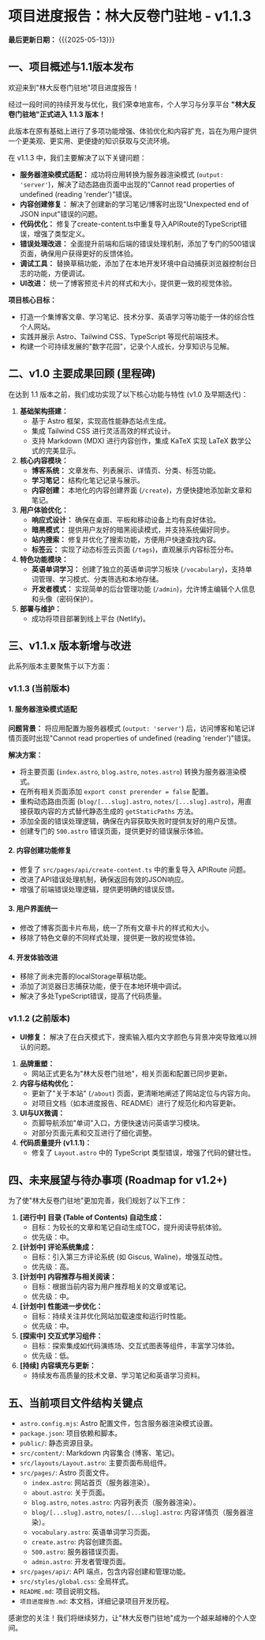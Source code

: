 # 项目进度报告：林大反卷门驻地 - v1.1.3

**最后更新日期：** {{{2025-05-13}}}

## 一、项目概述与1.1版本发布

欢迎来到"林大反卷门驻地"项目进度报告！

经过一段时间的持续开发与优化，我们荣幸地宣布，个人学习与分享平台 **"林大反卷门驻地"正式进入 1.1.3 版本！**

此版本在原有基础上进行了多项功能增强、体验优化和内容扩充，旨在为用户提供一个更美观、更实用、更便捷的知识获取与交流环境。

在 v1.1.3 中，我们主要解决了以下关键问题：

*   **服务器渲染模式适配：** 成功将应用转换为服务器渲染模式 (`output: 'server'`)，解决了动态路由页面中出现的"Cannot read properties of undefined (reading 'render')"错误。
*   **内容创建修复：** 解决了创建新的学习笔记/博客时出现"Unexpected end of JSON input"错误的问题。
*   **代码优化：** 修复了create-content.ts中重复导入APIRoute的TypeScript错误，增强了类型定义。
*   **错误处理改进：** 全面提升前端和后端的错误处理机制，添加了专门的500错误页面，确保用户获得更好的反馈体验。
*   **调试工具：** 替换草稿功能，添加了在本地开发环境中自动捕获浏览器控制台日志的功能，方便调试。
*   **UI改进：** 统一了博客预览卡片的样式和大小，提供更一致的视觉体验。

**项目核心目标：**
*   打造一个集博客文章、学习笔记、技术分享、英语学习等功能于一体的综合性个人网站。
*   实践并展示 Astro、Tailwind CSS、TypeScript 等现代前端技术。
*   构建一个可持续发展的"数字花园"，记录个人成长，分享知识与见解。

## 二、v1.0 主要成果回顾 (里程碑)

在达到 1.1 版本之前，我们成功实现了以下核心功能与特性 (v1.0 及早期迭代)：

1.  **基础架构搭建：**
    *   基于 Astro 框架，实现高性能静态站点生成。
    *   集成 Tailwind CSS 进行灵活高效的样式设计。
    *   支持 Markdown (MDX) 进行内容创作，集成 KaTeX 实现 LaTeX 数学公式的完美显示。
2.  **核心内容模块：**
    *   **博客系统：** 文章发布、列表展示、详情页、分类、标签功能。
    *   **学习笔记：** 结构化笔记记录与展示。
    *   **内容创建：** 本地化的内容创建界面 (`/create`)，方便快捷地添加新文章和笔记。
3.  **用户体验优化：**
    *   **响应式设计：** 确保在桌面、平板和移动设备上均有良好体验。
    *   **暗黑模式：** 提供用户友好的暗黑阅读模式，并支持系统偏好同步。
    *   **站内搜索：** 修复并优化了搜索功能，方便用户快速查找内容。
    *   **标签云：** 实现了动态标签云页面 (`/tags`)，直观展示内容标签分布。
4.  **特色功能模块：**
    *   **英语单词学习：** 创建了独立的英语单词学习板块 (`/vocabulary`)，支持单词管理、学习模式、分类筛选和本地存储。
    *   **开发者模式：** 实现简单的后台管理功能 (`/admin`)，允许博主编辑个人信息和头像（密码保护）。
5.  **部署与维护：**
    *   成功将项目部署到线上平台 (Netlify)。

## 三、v1.1.x 版本新增与改进

此系列版本主要聚焦于以下方面：

### v1.1.3 (当前版本)

#### 1. 服务器渲染模式适配
**问题背景：** 将应用配置为服务器模式 (`output: 'server'`) 后，访问博客和笔记详情页面时出现"Cannot read properties of undefined (reading 'render')"错误。

**解决方案：**
*   将主要页面 (`index.astro`, `blog.astro`, `notes.astro`) 转换为服务器渲染模式。
*   在所有相关页面添加 `export const prerender = false` 配置。
*   重构动态路由页面 (`blog/[...slug].astro`, `notes/[...slug].astro`)，用直接获取内容的方式替代静态生成的 `getStaticPaths` 方法。
*   添加全面的错误处理逻辑，确保在内容获取失败时提供友好的用户反馈。
*   创建专门的 `500.astro` 错误页面，提供更好的错误展示体验。

#### 2. 内容创建功能修复
*   修复了 `src/pages/api/create-content.ts` 中的重复导入 APIRoute 问题。
*   改进了API错误处理机制，确保返回有效的JSON响应。
*   增强了前端错误处理逻辑，提供更明确的错误反馈。

#### 3. 用户界面统一
*   修改了博客页面卡片布局，统一了所有文章卡片的样式和大小。
*   移除了特色文章的不同样式处理，提供更一致的视觉体验。

#### 4. 开发体验改进
*   移除了尚未完善的localStorage草稿功能。
*   添加了浏览器日志捕获功能，便于在本地环境中调试。
*   解决了多处TypeScript错误，提高了代码质量。

### v1.1.2 (之前版本)
*   **UI修复：** 解决了在白天模式下，搜索输入框内文字颜色与背景冲突导致难以辨认的问题。

1.  **品牌重塑：**
    *   网站正式更名为"林大反卷门驻地"，相关页面和配置已同步更新。
2.  **内容与结构优化：**
    *   更新了"关于本站" (`/about`) 页面，更清晰地阐述了网站定位与内容方向。
    *   对项目文档（如本进度报告、README）进行了规范化和内容更新。
3.  **UI与UX微调：**
    *   页脚导航添加"单词"入口，方便快速访问英语学习模块。
    *   对部分页面元素和交互进行了细化调整。
4.  **代码质量提升 (v1.1.1)：**
    *   修复了 `Layout.astro` 中的 TypeScript 类型错误，增强了代码的健壮性。

## 四、未来展望与待办事项 (Roadmap for v1.2+)

为了使"林大反卷门驻地"更加完善，我们规划了以下工作：

1.  **[进行中] 目录 (Table of Contents) 自动生成：**
    *   目标：为较长的文章和笔记自动生成TOC，提升阅读导航体验。
    *   优先级：中。
2.  **[计划中] 评论系统集成：**
    *   目标：引入第三方评论系统 (如 Giscus, Waline)，增强互动性。
    *   优先级：高。
3.  **[计划中] 内容推荐与相关阅读：**
    *   目标：根据当前内容为用户推荐相关的文章或笔记。
    *   优先级：中。
4.  **[计划中] 性能进一步优化：**
    *   目标：持续关注并优化网站加载速度和运行时性能。
    *   优先级：中。
5.  **[探索中] 交互式学习组件：**
    *   目标：探索集成如代码演练场、交互式图表等组件，丰富学习体验。
    *   优先级：低。
6.  **[持续] 内容填充与更新：**
    *   持续发布高质量的技术文章、学习笔记和英语学习资料。

## 五、当前项目文件结构关键点

*   `astro.config.mjs`: Astro 配置文件，包含服务器渲染模式设置。
*   `package.json`: 项目依赖和脚本。
*   `public/`: 静态资源目录。
*   `src/content/`: Markdown 内容集合 (博客、笔记)。
*   `src/layouts/Layout.astro`: 主要页面布局组件。
*   `src/pages/`: Astro 页面文件。
    *   `index.astro`: 网站首页（服务器渲染）。
    *   `about.astro`: 关于页面。
    *   `blog.astro`, `notes.astro`: 内容列表页（服务器渲染）。
    *   `blog/[...slug].astro`, `notes/[...slug].astro`: 内容详情页（服务器渲染）。
    *   `vocabulary.astro`: 英语单词学习页面。
    *   `create.astro`: 内容创建页面。
    *   `500.astro`: 服务器错误页面。
    *   `admin.astro`: 开发者管理页面。
*   `src/pages/api/`: API 端点，包含内容创建和管理功能。
*   `src/styles/global.css`: 全局样式。
*   `README.md`: 项目说明文档。
*   `项目进度报告.md`: 本文档，详细记录项目开发历程。

感谢您的关注！我们将继续努力，让"林大反卷门驻地"成为一个越来越棒的个人空间。